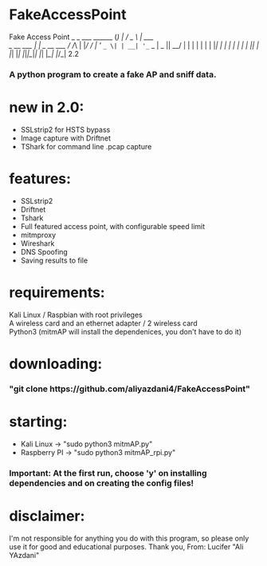 # FakeAccessPoint
Fake Access Point
               _ _              ___  ______
              (_) |            / _ \ | ___ \
     _ __ ___  _| |_ _ __ ___ / /_\ \| |_/ /
    | '_ ` _ \| | __| '_ ` _ \|  _  ||  __/
    | | | | | | | |_| | | | | | | | || |    
    |_| |_| |_|_|\__|_| |_| |_\_| |_/\_| 2.2

<h3> A python program to create a fake AP and sniff data.</h3>

# new in 2.0:
  * SSLstrip2 for HSTS bypass<br>
  * Image capture with Driftnet<br>
  * TShark for command line .pcap capture<br>

# features:
  * SSLstrip2<br>
  * Driftnet<br>
  * Tshark<br>
  * Full featured access point, with configurable speed limit<br>
  * mitmproxy<br>
  * Wireshark<br>
  * DNS Spoofing<br>
  * Saving results to file<br>

# requirements:
  Kali Linux / Raspbian with root privileges<br>
  A wireless card and an ethernet adapter / 2 wireless card<br>
  Python3 (mitmAP will install the dependenices, you don't have to do it)

# downloading:
  <h3>"git clone https://github.com/aliyazdani4/FakeAccessPoint"</h3>

# starting:
  * Kali Linux -> "sudo python3 mitmAP.py"<br>
  * Raspberry PI -> "sudo python3 mitmAP_rpi.py"<br>

<h3>Important: At the first run, choose 'y' on installing dependencies and on creating the config files!</h3>

# disclaimer:
  I'm not responsible for anything you do with this program, so please only use it for good and educational purposes.
Thank you,
From: Lucifer "Ali YAzdani"
